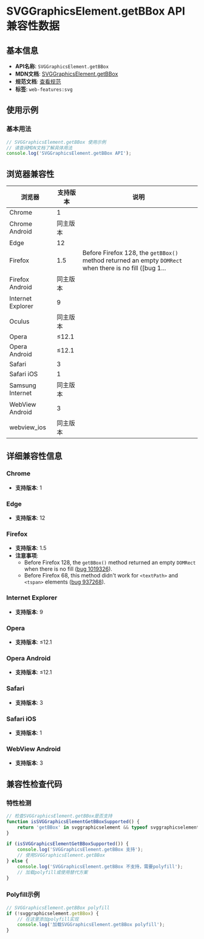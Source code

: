 # SVGGraphicsElement.getBBox API 兼容性数据

## 基本信息

- **API名称**: `SVGGraphicsElement.getBBox`
- **MDN文档**: [SVGGraphicsElement.getBBox](https://developer.mozilla.org/docs/Web/API/SVGGraphicsElement/getBBox)
- **规范文档**: [查看规范](https://svgwg.org/svg2-draft/types.html#__svg__SVGGraphicsElement__getBBox)
- **标签**: `web-features:svg`

## 使用示例

### 基本用法

```javascript
// SVGGraphicsElement.getBBox 使用示例
// 请查阅MDN文档了解具体用法
console.log('SVGGraphicsElement.getBBox API');
```

## 浏览器兼容性

| 浏览器 | 支持版本 | 说明 |
|--------|----------|------|
| Chrome | 1 |  |
| Chrome Android | 同主版本 |  |
| Edge | 12 |  |
| Firefox | 1.5 | Before Firefox 128, the `getBBox()` method returned an empty `DOMRect` when there is no fill ([bug 1... |
| Firefox Android | 同主版本 |  |
| Internet Explorer | 9 |  |
| Oculus | 同主版本 |  |
| Opera | ≤12.1 |  |
| Opera Android | ≤12.1 |  |
| Safari | 3 |  |
| Safari iOS | 1 |  |
| Samsung Internet | 同主版本 |  |
| WebView Android | 3 |  |
| webview_ios | 同主版本 |  |

## 详细兼容性信息

### Chrome

- **支持版本**: 1

### Edge

- **支持版本**: 12

### Firefox

- **支持版本**: 1.5
- **注意事项**:
  - Before Firefox 128, the `getBBox()` method returned an empty `DOMRect` when there is no fill ([bug 1019326](https://bugzil.la/1019326)).
  - Before Firefox 68, this method didn't work for `<textPath>` and `<tspan>` elements ([bug 937268](https://bugzil.la/937268)).

### Internet Explorer

- **支持版本**: 9

### Opera

- **支持版本**: ≤12.1

### Opera Android

- **支持版本**: ≤12.1

### Safari

- **支持版本**: 3

### Safari iOS

- **支持版本**: 1

### WebView Android

- **支持版本**: 3

## 兼容性检查代码

### 特性检测

```javascript
// 检查SVGGraphicsElement.getBBox是否支持
function isSVGGraphicsElementGetBBoxSupported() {
    return 'getBBox' in svggraphicselement && typeof svggraphicselement.getBBox === 'function';
}

if (isSVGGraphicsElementGetBBoxSupported()) {
    console.log('SVGGraphicsElement.getBBox 支持');
    // 使用SVGGraphicsElement.getBBox
} else {
    console.log('SVGGraphicsElement.getBBox 不支持，需要polyfill');
    // 加载polyfill或使用替代方案
}
```

### Polyfill示例

```javascript
// SVGGraphicsElement.getBBox polyfill
if (!svggraphicselement.getBBox) {
    // 在这里添加polyfill实现
    console.log('加载SVGGraphicsElement.getBBox polyfill');
}
```

